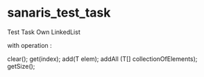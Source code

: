 # sanaris_test_task
 Test Task Own LinkedList

with operation :

clear();
get(index);
add(T elem);
addAll (T[] collectionOfElements);
getSize();
